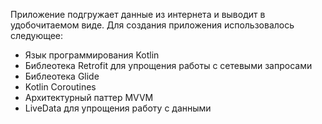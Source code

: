 Приложение подгружает данные из интернета и  выводит в удобочитаемом виде.
Для создания приложения использовалось следующее: 
- Язык программирования Kotlin 
- Библеотека Retrofit для упрощения работы с сетевыми запросами 
- Библеотека Glide
- Kotlin Coroutines
- Архитектурный паттер MVVM
- LiveData для упрощения работу с данными
